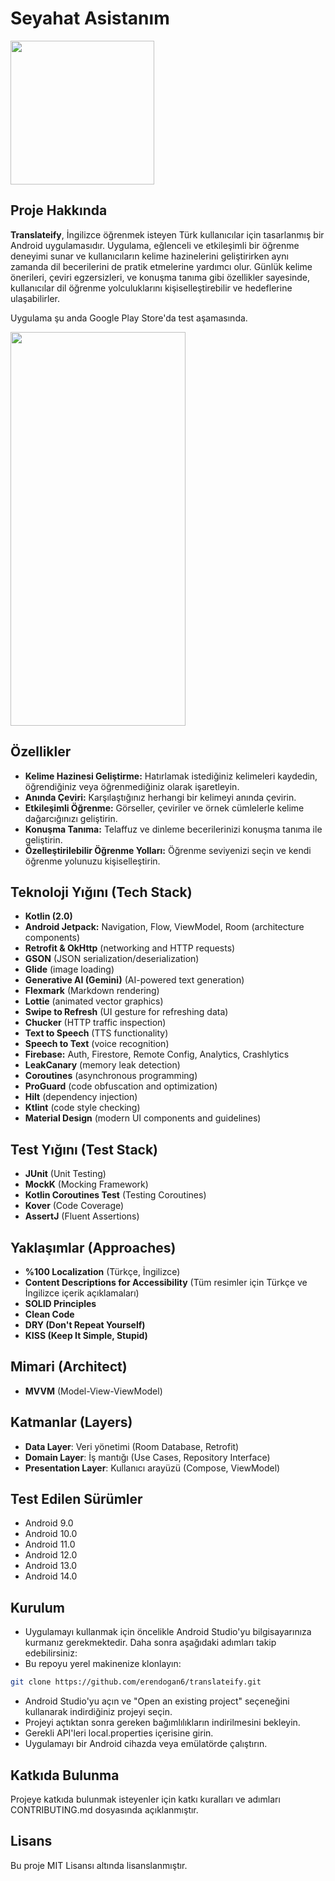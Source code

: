 # Seyahat Asistanım

 <img src="https://i.hizliresim.com/g0u2wxk.png" width="230" height="230">

## Proje Hakkında
**Translateify**, İngilizce öğrenmek isteyen Türk kullanıcılar için tasarlanmış bir Android uygulamasıdır. Uygulama, eğlenceli ve etkileşimli bir öğrenme deneyimi sunar ve kullanıcıların kelime hazinelerini geliştirirken aynı zamanda dil becerilerini de pratik etmelerine yardımcı olur. Günlük kelime önerileri, çeviri egzersizleri, ve konuşma tanıma gibi özellikler sayesinde, kullanıcılar dil öğrenme yolculuklarını kişiselleştirebilir ve hedeflerine ulaşabilirler.

Uygulama şu anda Google Play Store'da test aşamasında.

 <img src="https://i.hizliresim.com/akcilji.jpeg" width="280" height="630">

## Özellikler

- **Kelime Hazinesi Geliştirme:** Hatırlamak istediğiniz kelimeleri kaydedin, öğrendiğiniz veya öğrenmediğiniz olarak işaretleyin.
- **Anında Çeviri:** Karşılaştığınız herhangi bir kelimeyi anında çevirin.
- **Etkileşimli Öğrenme:** Görseller, çeviriler ve örnek cümlelerle kelime dağarcığınızı geliştirin.
- **Konuşma Tanıma:** Telaffuz ve dinleme becerilerinizi konuşma tanıma ile geliştirin.
- **Özelleştirilebilir Öğrenme Yolları:** Öğrenme seviyenizi seçin ve kendi öğrenme yolunuzu kişiselleştirin.

  
## Teknoloji Yığını (Tech Stack)
- **Kotlin (2.0)**
- **Android Jetpack:** Navigation, Flow, ViewModel, Room (architecture components)
- **Retrofit & OkHttp** (networking and HTTP requests)
- **GSON** (JSON serialization/deserialization)
- **Glide** (image loading)
- **Generative AI (Gemini)** (AI-powered text generation)
- **Flexmark** (Markdown rendering)
- **Lottie** (animated vector graphics)
- **Swipe to Refresh** (UI gesture for refreshing data)
- **Chucker** (HTTP traffic inspection)
- **Text to Speech** (TTS functionality)
- **Speech to Text** (voice recognition)
- **Firebase:** Auth, Firestore, Remote Config, Analytics, Crashlytics
- **LeakCanary** (memory leak detection)
- **Coroutines** (asynchronous programming)
- **ProGuard** (code obfuscation and optimization)
- **Hilt** (dependency injection)
- **Ktlint** (code style checking)
- **Material Design** (modern UI components and guidelines)


## Test Yığını (Test Stack)
- **JUnit** (Unit Testing)
- **MockK** (Mocking Framework)
- **Kotlin Coroutines Test** (Testing Coroutines)
- **Kover** (Code Coverage)
- **AssertJ** (Fluent Assertions)

## Yaklaşımlar (Approaches)
- **%100 Localization** (Türkçe, İngilizce)
- **Content Descriptions for Accessibility** (Tüm resimler için Türkçe ve İngilizce içerik açıklamaları)
- **SOLID Principles**
- **Clean Code**
- **DRY (Don't Repeat Yourself)**
- **KISS (Keep It Simple, Stupid)**

## Mimari (Architect)
- **MVVM** (Model-View-ViewModel)

## Katmanlar (Layers)
- **Data Layer**: Veri yönetimi (Room Database, Retrofit)
- **Domain Layer**: İş mantığı (Use Cases, Repository Interface)
- **Presentation Layer**: Kullanıcı arayüzü (Compose, ViewModel)

## Test Edilen Sürümler
- Android 9.0
- Android 10.0
- Android 11.0
- Android 12.0
- Android 13.0
- Android 14.0

## Kurulum

- Uygulamayı kullanmak için öncelikle Android Studio'yu bilgisayarınıza kurmanız gerekmektedir. Daha sonra aşağıdaki adımları takip edebilirsiniz:
- Bu repoyu yerel makinenize klonlayın:
```bash
git clone https://github.com/erendogan6/translateify.git
```
- Android Studio'yu açın ve "Open an existing project" seçeneğini kullanarak indirdiğiniz projeyi seçin.
- Projeyi açtıktan sonra gereken bağımlılıkların indirilmesini bekleyin.
- Gerekli API'leri local.properties içerisine girin.
- Uygulamayı bir Android cihazda veya emülatörde çalıştırın.

## Katkıda Bulunma ##

Projeye katkıda bulunmak isteyenler için katkı kuralları ve adımları CONTRIBUTING.md dosyasında açıklanmıştır.

##  Lisans ## 
Bu proje MIT Lisansı altında lisanslanmıştır.
